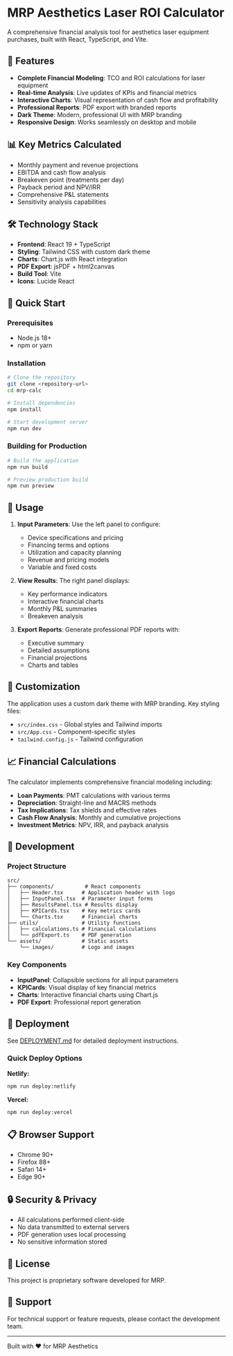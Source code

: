 # MRP Aesthetics Laser ROI Calculator

A comprehensive financial analysis tool for aesthetics laser equipment purchases, built with React, TypeScript, and Vite.

## 🚀 Features

- **Complete Financial Modeling**: TCO and ROI calculations for laser equipment
- **Real-time Analysis**: Live updates of KPIs and financial metrics
- **Interactive Charts**: Visual representation of cash flow and profitability
- **Professional Reports**: PDF export with branded reports
- **Dark Theme**: Modern, professional UI with MRP branding
- **Responsive Design**: Works seamlessly on desktop and mobile

## 📊 Key Metrics Calculated

- Monthly payment and revenue projections
- EBITDA and cash flow analysis
- Breakeven point (treatments per day)
- Payback period and NPV/IRR
- Comprehensive P&L statements
- Sensitivity analysis capabilities

## 🛠️ Technology Stack

- **Frontend**: React 19 + TypeScript
- **Styling**: Tailwind CSS with custom dark theme
- **Charts**: Chart.js with React integration
- **PDF Export**: jsPDF + html2canvas
- **Build Tool**: Vite
- **Icons**: Lucide React

## 🚀 Quick Start

### Prerequisites
- Node.js 18+ 
- npm or yarn

### Installation
```bash
# Clone the repository
git clone <repository-url>
cd mrp-calc

# Install dependencies
npm install

# Start development server
npm run dev
```

### Building for Production
```bash
# Build the application
npm run build

# Preview production build
npm run preview
```

## 📱 Usage

1. **Input Parameters**: Use the left panel to configure:
   - Device specifications and pricing
   - Financing terms and options
   - Utilization and capacity planning
   - Revenue and pricing models
   - Variable and fixed costs

2. **View Results**: The right panel displays:
   - Key performance indicators
   - Interactive financial charts
   - Monthly P&L summaries
   - Breakeven analysis

3. **Export Reports**: Generate professional PDF reports with:
   - Executive summary
   - Detailed assumptions
   - Financial projections
   - Charts and tables

## 🎨 Customization

The application uses a custom dark theme with MRP branding. Key styling files:
- `src/index.css` - Global styles and Tailwind imports
- `src/App.css` - Component-specific styles
- `tailwind.config.js` - Tailwind configuration

## 📈 Financial Calculations

The calculator implements comprehensive financial modeling including:

- **Loan Payments**: PMT calculations with various terms
- **Depreciation**: Straight-line and MACRS methods
- **Tax Implications**: Tax shields and effective rates
- **Cash Flow Analysis**: Monthly and cumulative projections
- **Investment Metrics**: NPV, IRR, and payback analysis

## 🔧 Development

### Project Structure
```
src/
├── components/          # React components
│   ├── Header.tsx      # Application header with logo
│   ├── InputPanel.tsx  # Parameter input forms
│   ├── ResultsPanel.tsx # Results display
│   ├── KPICards.tsx    # Key metrics cards
│   └── Charts.tsx      # Financial charts
├── utils/              # Utility functions
│   ├── calculations.ts # Financial calculations
│   └── pdfExport.ts    # PDF generation
└── assets/             # Static assets
    └── images/         # Logo and images
```

### Key Components

- **InputPanel**: Collapsible sections for all input parameters
- **KPICards**: Visual display of key financial metrics
- **Charts**: Interactive financial charts using Chart.js
- **PDF Export**: Professional report generation

## 🚀 Deployment

See [DEPLOYMENT.md](./DEPLOYMENT.md) for detailed deployment instructions.

### Quick Deploy Options

**Netlify:**
```bash
npm run deploy:netlify
```

**Vercel:**
```bash
npm run deploy:vercel
```

## 📋 Browser Support

- Chrome 90+
- Firefox 88+
- Safari 14+
- Edge 90+

## 🔒 Security & Privacy

- All calculations performed client-side
- No data transmitted to external servers
- PDF generation uses local processing
- No sensitive information stored

## 📄 License

This project is proprietary software developed for MRP.

## 🤝 Support

For technical support or feature requests, please contact the development team.

---

Built with ❤️ for MRP Aesthetics
